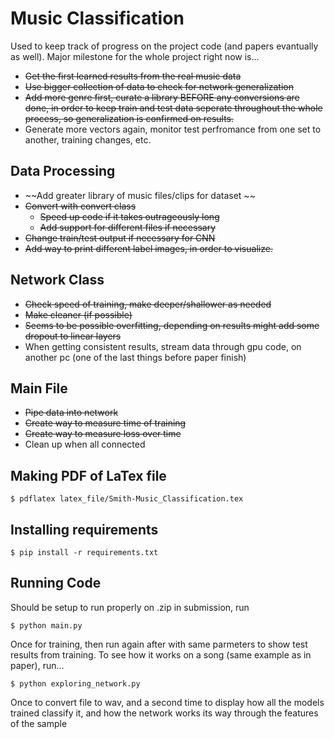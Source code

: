 # Music Classification 

Used to keep track of progress on the project code (and papers evantually as well). Major milestone for the whole project right now is...

* ~~Get the first learned results from the real music data~~
* ~~Use bigger collection of data to check for network generalization~~
* ~~Add more genre first, curate a library BEFORE any conversions are done, in order to keep train and test data seperate throughout the whole process, so generalization is confirmed on results.~~
* Generate more vectors again, monitor test perfromance from one set to another, training changes, etc.


## Data Processing

* ~~Add greater library of music files/clips for dataset ~~
* ~~Convert with convert class~~
    * ~~Speed up code if it takes outrageously long~~
    * ~~Add support for different files if necessary~~
* ~~Change train/test output if necessary for CNN~~
* ~~Add way to print different label images, in order to visualize.~~

## Network Class

* ~~Check speed of training, make deeper/shallower as needed~~
* ~~Make cleaner (if possible)~~
* ~~Seems to be possible overfitting, depending on results might add some dropout to linear layers~~
* When getting consistent results, stream data through gpu code, on another pc (one of the last things before paper finish)

## Main File
* ~~Pipe data into network~~
* ~~Create way to measure time of training~~
* ~~Create way to measure loss over time~~
* Clean up when all connected

## Making PDF of LaTex file

```shell
$ pdflatex latex_file/Smith-Music_Classification.tex
```

## Installing requirements

```shell
$ pip install -r requirements.txt
```

## Running Code

Should be setup to run properly on .zip in submission, run

```shell
$ python main.py
```
Once for training, then run again after with same parmeters to show test results from training. To see how it works on a song (same example as in paper), run...

```shell
$ python exploring_network.py
```
Once to convert file to wav, and a second time to display how all the models trained classify it, and how the network works its way through the features of the sample